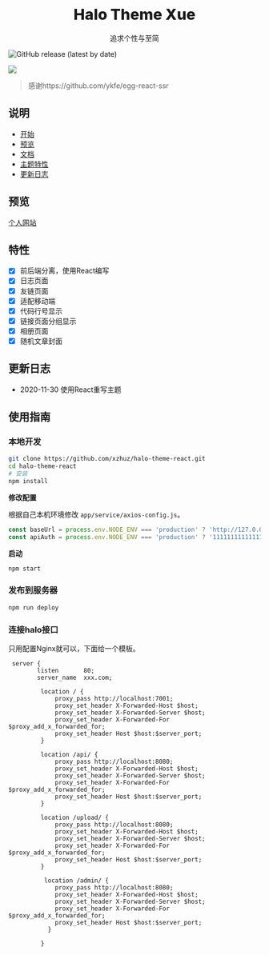 # <div align="center" style="font-weight:800; font-size: 30px">Halo Theme Xue</div>

<p align="center">
追求个性与至简
</p>

![GitHub release (latest by date)](https://img.shields.io/github/v/release/halo-dev/halo?label=halo&style=flat-square)

![](https://cdn.jsdelivr.net/gh/xzzai/static@master/uPic/screenshot-2300.png)



> 感谢https://github.com/ykfe/egg-react-ssr

## 说明

- [开始](https://baozi.fun/2020/09/29/halo-blog-transfer)
- [预览](#预览)
- [文档](https://baozi.fun/2020/10/05/theme-xue-showcase)
- [主题特性](#特性)
- [更新日志](#更新日志)

## 预览

[个人网站](https://baozi.fun)

## 特性

- [x] 前后端分离，使用React编写
- [x] 日志页面
- [x] 友链页面
- [x] 适配移动端
- [x] 代码行号显示
- [x] 链接页面分组显示
- [x] 相册页面
- [x] 随机文章封面

## 更新日志

- 2020-11-30 使用React重写主题

## 使用指南

### 本地开发

```bash
git clone https://github.com/xzhuz/halo-theme-react.git
cd halo-theme-react
# 安装
npm install
```

**修改配置**

根据自己本机环境修改 `app/service/axios-config.js`。

```js
const baseUrl = process.env.NODE_ENV === 'production' ? 'http://127.0.0.1:8090' : 'http://127.0.0.1:8090';
const apiAuth = process.env.NODE_ENV === 'production' ? '111111111111111' : '111111111111111';
```

**启动**

```bash
npm start
```

### 发布到服务器

```bash
npm run deploy
```

### 连接halo接口

只用配置Nginx就可以，下面给一个模板。

```nginx
 server {
        listen       80;
        server_name  xxx.com;

         location / {
             proxy_pass http://localhost:7001;
             proxy_set_header X-Forwarded-Host $host;
             proxy_set_header X-Forwarded-Server $host;
             proxy_set_header X-Forwarded-For $proxy_add_x_forwarded_for;
             proxy_set_header Host $host:$server_port;
         }
                 
         location /api/ {
             proxy_pass http://localhost:8080;
             proxy_set_header X-Forwarded-Host $host;
             proxy_set_header X-Forwarded-Server $host;
             proxy_set_header X-Forwarded-For $proxy_add_x_forwarded_for;
             proxy_set_header Host $host:$server_port;
         }
                 
         location /upload/ {
             proxy_pass http://localhost:8080;
             proxy_set_header X-Forwarded-Host $host;
             proxy_set_header X-Forwarded-Server $host;
             proxy_set_header X-Forwarded-For $proxy_add_x_forwarded_for;
             proxy_set_header Host $host:$server_port;
         }

          location /admin/ {
             proxy_pass http://localhost:8080;
             proxy_set_header X-Forwarded-Host $host;
             proxy_set_header X-Forwarded-Server $host;
             proxy_set_header X-Forwarded-For $proxy_add_x_forwarded_for;
             proxy_set_header Host $host:$server_port;
           }

         }
```

